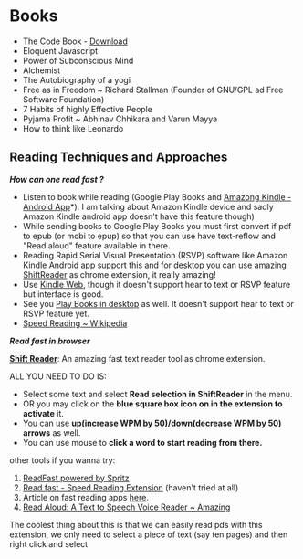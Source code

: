 # Books 

- The Code Book - [Download](the-code-book.md)
- Eloquent Javascript
- Power of Subconscious Mind
- Alchemist
- The Autobiography of a yogi
- Free as in Freedom ~ Richard Stallman (Founder of GNU/GPL ad Free Software Foundation)
- 7 Habits of highly Effective People
- Pyjama Profit ~ Abhinav Chhikara and Varun Mayya
- How to think like Leonardo

## Reading Techniques and Approaches

***How can one read fast ?***
- Listen to book while reading (Google Play Books and [Amazong Kindle - Android App](https://play.google.com/store/apps/details?id=com.amazon.kindle&hl=en_IN&gl=US)*). I am talking about Amazon Kindle device and sadly Amazon Kindle android app doesn't have this feature though)
- While sending books to Google Play Books you must first convert if pdf to epub (or mobi to epup) so that you can use have text-reflow and "Read aloud" feature available in there.
- Reading Rapid Serial Visual Presentation (RSVP) software like Amazon Kindle Android app support this and for desktop you can use amazing [ShiftReader](https://chrome.google.com/webstore/detail/shiftreader-speed-read-th/clcbpepidaphghjahkionjhffkolcpek?hl=en) as chrome extension, it really amazing!
- Use [Kindle Web](https://read.amazon.com/kindle-library), though it doesn't support hear to text or RSVP feature but interface is good.
- See you [Play Books in desktop](https://play.google.com/books) as well. It doesn't support hear to text or RSVP feature yet.
- [Speed Reading ~ Wikipedia](https://en.wikipedia.org/wiki/Speed_reading)

***Read fast in browser***

**[Shift Reader](https://chrome.google.com/webstore/detail/shiftreader-speed-read-th/clcbpepidaphghjahkionjhffkolcpek/related?hl=en)**: An amazing fast text reader tool as chrome extension.

ALL YOU NEED TO DO IS:

- Select some text and select **Read selection in ShiftReader** in the menu.
- OR you may click on the **blue square box icon on in the extension to activate** it.
- You can use **up(increase WPM by 50)/down(decrease WPM by 50) arrows** as well.
- You can use mouse to **click a word to start reading from there.**

other tools if you wanna try:

1. [ReadFast powered by Spritz](https://chrome.google.com/webstore/detail/readfast-powered-by-sprit/blbpafkooanpdcdcndkcckblghjddpke/related?hl=en)
2. [Read fast - Speed Reading Extension](https://chrome.google.com/webstore/detail/read-fast-speed-reading-e/pnffahcjemjliibgcafjpklgmbeknldi?hl=en) (haven't tried at all)
3. Article on fast reading apps [here](https://www.readlax.com/blog/en/5_speed_reading_extensions_chrome).
4. [Read Aloud: A Text to Speech Voice Reader ~ Amazing](https://chrome.google.com/webstore/detail/read-aloud-a-text-to-spee/hdhinadidafjejdhmfkjgnolgimiaplp?hl=en)

The coolest thing about this is that we can easily read pds with this extension, we only need to select a piece of text (say ten pages) and then right click and select
